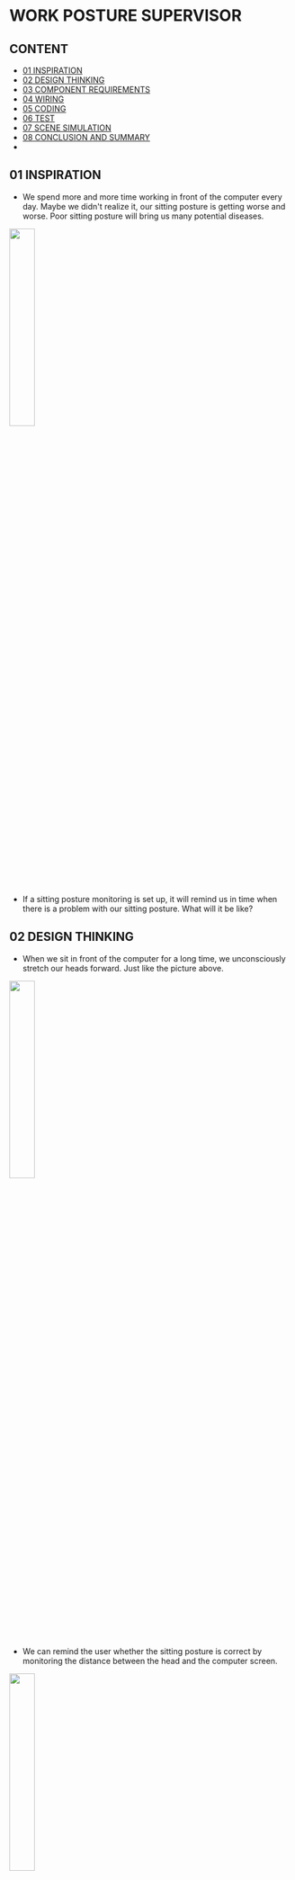 # WORK POSTURE SUPERVISOR

## CONTENT
- [01 INSPIRATION](#01-INSPIRATION)
- [02 DESIGN THINKING](#02-DESIGN-THINKING)
- [03 COMPONENT REQUIREMENTS](##03-COMPONENT-REQUIREMENTS)
- [04 WIRING](#04-WIRING)
- [05 CODING](#05-CODING)
- [06 TEST](#06-TEST)
- [07 SCENE SIMULATION](#07-SCENE-SIMULATION)
- [08 CONCLUSION AND SUMMARY](#08-CONCLUSION-AND-SUMMARY)
- 
## 01 INSPIRATION
+ We spend more and more time working in front of the computer every day. Maybe we didn't realize it, our sitting posture is getting worse and worse. Poor sitting posture will bring us many potential diseases.

<img src=https://user-images.githubusercontent.com/81423727/143872600-cfc83b06-e297-4a3d-805a-01fbdedc9ee9.png width=30% />

+ If a sitting posture monitoring is set up, it will remind us in time when there is a problem with our sitting posture. What will it be like?

## 02 DESIGN THINKING
+ When we sit in front of the computer for a long time, we unconsciously stretch our heads forward. Just like the picture above.

<img src=https://user-images.githubusercontent.com/81423727/143872689-c697d111-2c23-44bf-9daf-4ade6dd77478.png width=30% />

+ We can remind the user whether the sitting posture is correct by monitoring the distance between the head and the computer screen.

<img src=https://user-images.githubusercontent.com/81423727/143872765-a3fca997-b151-494a-bc16-336949d015f6.png width=30% />

+ Therefore, we need the following components:

<img src=https://user-images.githubusercontent.com/81423727/143872811-50fec9d2-7560-4f3f-8ac1-7be701b4af71.png width=30% />

## 03 COMPONENT REQUIREMENTS

+ Arduino UNO
+ Ultrasonic sensor
+ Some bulbs
+ Jumper wire
+ Processing software

## 04 WIRING

<img src=https://user-images.githubusercontent.com/81423727/143872919-7b3127ab-6a0d-4c8b-a1d1-220110a26003.png width=30% />

+ The ultrasonic sensor is using 5v/GND, and its Trig and Echo pin wired with D2 and D3, the 5 bulbs are connected to the 9-13 pins respectively as input. As the object approaches the ultrasonic sensor, the bulb is gradually lit.

## 05 CODING
+ Arduino Code:https://github.com/msc-creative-computing/p-comp-week-1-labs-Yid1331/blob/main/Portfolio%20of%20Work/Project%2001-Work%20Posture%20Supervisor/Arduino%20Code.ino
+ Processing Code:https://github.com/msc-creative-computing/p-comp-week-1-labs-Yid1331/blob/main/Portfolio%20of%20Work/Project%2001-Work%20Posture%20Supervisor/Processing%20Code.ino

## 06 TEST
<img src=https://user-images.githubusercontent.com/81423727/143872989-ed99f636-0e6c-4da1-bcc2-0f26626edac4.png width=30% />

+ Test Video：https://www.youtube.com/watch?v=qVprgIdHgk4

+ As the object approaches the ultrasonic sensor, the bulb is gradually lit. To better remind users of errors in sitting posture, I used processing to draw graphics. When the light bulbs are all lit, the graphics will change to remind the user to restore the correct sitting posture.

## 07 SCENE SIMULATION

+ Sensor installation
+ <img src=https://user-images.githubusercontent.com/81423727/143873121-1339f2aa-bfe5-4ead-b981-b4bbd05e8bc5.png width=30% />

+ Loading reminder icon
+ <img src=https://user-images.githubusercontent.com/81423727/143873195-3f4dc67a-97ce-4be3-89e8-547d17d3b8d8.png width=30% />

+ <img src=https://user-images.githubusercontent.com/81423727/143873217-5e0d1b82-87b0-4632-8523-9fc3d67d07b7.png width=30%/>

+ Simulation scene video：https://youtu.be/abje07Kvlgs

## 08 CONCLUSION AND SUMMARY

>In the scene simulation, I found that the ultrasonic sensor is very unstable for distance measurement, which will cause the reminding process to be inaccurate.
>The screen icon reminder may not be suitable for all usage scenarios. Consider adding a sound reminder device.



